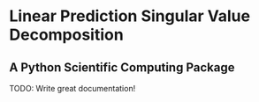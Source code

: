 Linear Prediction Singular Value Decomposition
==============================================
A Python Scientific Computing Package
-------------------------------------

TODO: Write great documentation!